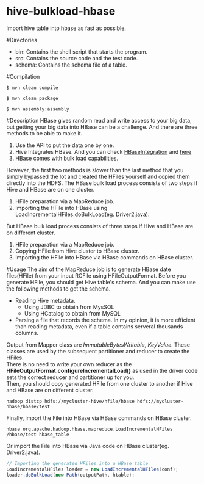 # hive-bulkload-hbase
Import hive table into hbase as fast as possible.

#Directories
- bin: Contains the shell script that starts the program.
- src: Contains the source code and the test code.
- schema: Contains the schema file of a table.

#Compilation
```shell
$ mvn clean compile

$ mvn clean package

$ mvn assembly:assembly
```

#Description
HBase gives random read and write access to your big data, but getting your big data into HBase can be a challenge. And there are three methods to be able to make it.</br>

1. Use the API to put the data one by one.</br>
2. Hive Integrates HBase. And you can check [HBaseIntegration](https://cwiki.apache.org/confluence/display/Hive/HBaseIntegration) and [here](http://blog.csdn.net/u010376788/article/details/50905476) </br>
3. HBase comes with bulk load capabilities.</br>

However, the first two methods is slower than the last method that you simply bypassed the lot and created the HFiles yourself and copied them directly into the HDFS. The HBase bulk load process consists of two steps if Hive and HBase are on one cluster.</br>

1. HFile preparation via a MapReduce job.</br>
2. Importing the HFile into HBase using LoadIncrementalHFiles.doBulkLoad(eg. Driver2.java).</br>

But HBase bulk load process consists of three steps if Hive and HBase are on different cluster.</br>

1. HFile preparation via a MapReduce job.</br>
2. Copying HFile from Hive cluster to HBase cluster.</br>
3. Importing the HFile into HBase via HBase commands on HBase cluster.

#Usage
The aim of the MapReduce job is to generate HBase date files(HFile) from your input RCFile using HFileOutputFormat. Before you generate HFile, you should get Hive table's schema. And you can make use the following methods to get the schema.</br>
* Reading Hive metadata.
  * Using JDBC to obtain from MysSQL
  * Using HCatalog to obtain from MySQL
* Parsing a file that records the schema. In my opinion, it is more efficient than reading metadata, even if a table contains serveral thousands columns.</br>

Output from Mapper class are *ImmutableBytesWritable*, *KeyValue*. These classes are used by the subsequent partitioner and reducer to create the HFiles.</br>
There is no need to write your own reducer as the **HFileOutputFormat.configureIncrementalLoad()** as used in the driver code sets the correct reducer and partitioner up for you. </br>
Then, you should copy generated HFile from one cluster to another if Hive and HBase are on different cluster.
```shell
hadoop distcp hdfs://mycluster-hive/hfile/hbase hdfs://mycluster-hbase/hbase/test
```
Finally, import the File into HBase via HBase commands on HBase cluster.
```shell
hbase org.apache.hadoop.hbase.mapreduce.LoadIncrementalHFiles /hbase/test hbase_table
```
Or import the File into HBase via Java code on HBase cluster(eg. Driver2.java).
```java
// Importing the generated HFiles into a HBase table
LoadIncrementalHFiles loader = new LoadIncrementalHFiles(conf);
loader.doBulkLoad(new Path(outputPath, htable);
```
